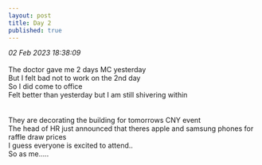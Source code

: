 ```yaml
---
layout: post
title: Day 2
published: true
---
```

_02 Feb 2023 18:38:09_
<br>
<br>
The doctor gave me 2 days MC yesterday
<br>
But I felt bad not to work on the 2nd day
<br>
So I did come to office
<br>
Felt better than yesterday but I am still shivering within
<br>
<br>
<br>
They are decorating the building for tomorrows CNY event
<br>
The head of HR just announced that theres apple and samsung phones for raffle draw prices
<br>
I guess everyone is excited to attend..
<br>
So as me.....

